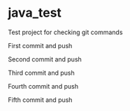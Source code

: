 # java_test
Test project for checking git commands

First commit and push

Second commit and push

Third commit and push

Fourth commit and push

Fifth commit and push